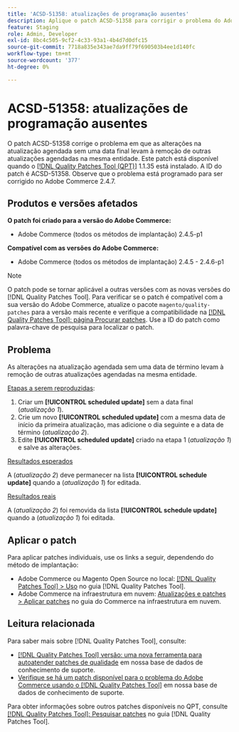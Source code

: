```yaml
---
title: 'ACSD-51358: atualizações de programação ausentes'
description: Aplique o patch ACSD-51358 para corrigir o problema do Adobe Commerce em que as alterações na atualização agendada sem uma data final levam à remoção de outras atualizações agendadas na mesma entidade.
feature: Staging
role: Admin, Developer
exl-id: 8bc4c505-9cf2-4c33-93a1-4b4d7d0dfc15
source-git-commit: 7718a835e343ae7da9ff79f690503b4ee1d140fc
workflow-type: tm+mt
source-wordcount: '377'
ht-degree: 0%

---
```


# ACSD-51358: atualizações de programação ausentes

O patch ACSD-51358 corrige o problema em que as alterações na atualização agendada sem uma data final levam à remoção de outras atualizações agendadas na mesma entidade. Este patch está disponível quando o [[!DNL Quality Patches Tool (QPT)]](/help/announcements/adobe-commerce-announcements/magento-quality-patches-released-new-tool-to-self-serve-quality-patches.md) 1.1.35 está instalado. A ID do patch é ACSD-51358. Observe que o problema está programado para ser corrigido no Adobe Commerce 2.4.7.

## Produtos e versões afetados

**O patch foi criado para a versão do Adobe Commerce:**

* Adobe Commerce (todos os métodos de implantação) 2.4.5-p1

**Compatível com as versões do Adobe Commerce:**

* Adobe Commerce (todos os métodos de implantação) 2.4.5 - 2.4.6-p1

>[!NOTE]
>
>O patch pode se tornar aplicável a outras versões com as novas versões do [!DNL Quality Patches Tool]. Para verificar se o patch é compatível com a sua versão do Adobe Commerce, atualize o pacote `magento/quality-patches` para a versão mais recente e verifique a compatibilidade na [[!DNL Quality Patches Tool]: página Procurar patches](https://experienceleague.adobe.com/tools/commerce-quality-patches/index.html?lang=pt-BR). Use a ID do patch como palavra-chave de pesquisa para localizar o patch.

## Problema

As alterações na atualização agendada sem uma data de término levam à remoção de outras atualizações agendadas na mesma entidade.

<u>Etapas a serem reproduzidas</u>:

1. Criar um **[!UICONTROL scheduled update]** sem a data final (*atualização 1*).
1. Crie um novo **[!UICONTROL scheduled update]** com a mesma data de início da primeira atualização, mas adicione o dia seguinte e a data de término (*atualização 2*).
1. Edite **[!UICONTROL scheduled update]** criado na etapa 1 (*atualização 1*) e salve as alterações.

<u>Resultados esperados</u>

A (*atualização 2*) deve permanecer na lista **[!UICONTROL schedule update]** quando a (*atualização 1*) for editada.

<u>Resultados reais</u>

A (*atualização 2*) foi removida da lista **[!UICONTROL schedule update]** quando a (*atualização 1*) foi editada.

## Aplicar o patch

Para aplicar patches individuais, use os links a seguir, dependendo do método de implantação:

* Adobe Commerce ou Magento Open Source no local: [[!DNL Quality Patches Tool] > Uso](<https://experienceleague.adobe.com/docs/commerce-operations/tools/quality-patches-tool/usage.html?lang=pt-BR>) no guia [!DNL Quality Patches Tool].
* Adobe Commerce na infraestrutura em nuvem: [Atualizações e patches > Aplicar patches](https://experienceleague.adobe.com/docs/commerce-cloud-service/user-guide/develop/upgrade/apply-patches.html?lang=pt-BR) no guia do Commerce na infraestrutura em nuvem.

## Leitura relacionada

Para saber mais sobre [!DNL Quality Patches Tool], consulte:

* [[!DNL Quality Patches Tool] versão: uma nova ferramenta para autoatender patches de qualidade](/help/announcements/adobe-commerce-announcements/magento-quality-patches-released-new-tool-to-self-serve-quality-patches.md) em nossa base de dados de conhecimento de suporte.
* [Verifique se há um patch disponível para o problema do Adobe Commerce usando o [!DNL Quality Patches Tool]](/help/support-tools/patches-available-in-qpt-tool/check-patch-for-magento-issue-with-magento-quality-patches.md) em nossa base de dados de conhecimento de suporte.

Para obter informações sobre outros patches disponíveis no QPT, consulte [[!DNL Quality Patches Tool]: Pesquisar patches](<https://experienceleague.adobe.com/tools/commerce-quality-patches/index.html?lang=pt-BR>) no guia [!DNL Quality Patches Tool].
